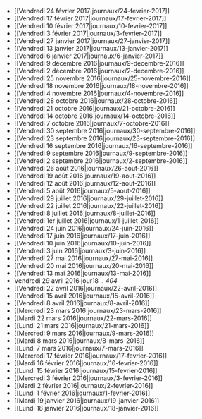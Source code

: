 * [[Vendredi 24 février 2017|journaux/24-fevrier-2017]]
* [[Vendredi 17 février 2017|journaux/17-fevrier-2017]]
* [[Vendredi 10 février 2017|journaux/10-fevrier-2017]]
* [[Vendredi 3 février 2017|journaux/3-fevrier-2017]]
* [[Vendredi 27 janvier 2017|journaux/27-janvier-2017]]
* [[Vendredi 13 janvier 2017|journaux/13-janvier-2017]]
* [[Vendredi 6 janvier 2017|journaux/6-janvier-2017]]
* [[Vendredi 9 décembre 2016|journaux/9-decembre-2016]]
* [[Vendredi 2 décembre 2016|journaux/2-decembre-2016]]
* [[Vendredi 25 novembre 2016|journaux/25-novembre-2016]]
* [[Vendredi 18 novembre 2016|journaux/18-novembre-2016]]
* [[Vendredi 4 novembre 2016|journaux/4-novembre-2016]]
* [[Vendredi 28 octobre 2016|journaux/28-octobre-2016]]
* [[Vendredi 21 octobre 2016|journaux/21-octobre-2016]]
* [[Vendredi 14 octobre 2016|journaux/14-octobre-2016]]
* [[Vendredi 7 octobre 2016|journaux/7-octobre-2016]]
* [[Vendredi 30 septembre 2016|journaux/30-septembre-2016]]
* [[Vendredi 23 septembre 2016|journaux/23-septembre-2016]]
* [[Vendredi 16 septembre 2016|journaux/16-septembre-2016]]
* [[Vendredi 9 septembre 2016|journaux/9-septembre-2016]]
* [[Vendredi 2 septembre 2016|journaux/2-septembre-2016]]
* [[Vendredi 26 août 2016|journaux/26-aout-2016]]
* [[Vendredi 19 août 2016|journaux/19-aout-2016]]
* [[Vendredi 12 août 2016|journaux/12-aout-2016]]
* [[Vendredi 5 août 2016|journaux/5-aout-2016]]
* [[Vendredi 29 juillet 2016|journaux/29-juillet-2016]]
* [[Vendredi 22 juillet 2016|journaux/22-juillet-2016]]
* [[Vendredi 8 juillet 2016|journaux/8-juillet-2016]]
* [[Vendredi 1er juillet 2016|journaux/1-juillet-2016]]
* [[Vendredi 24 juin 2016|journaux/24-juin-2016]]
* [[Vendredi 17 juin 2016|journaux/17-juin-2016]]
* [[Vendredi 10 juin 2016|journaux/10-juin-2016]]
* [[Vendredi 3 juin 2016|journaux/3-juin-2016]]
* [[Vendredi 27 mai 2016|journaux/27-mai-2016]]
* [[Vendredi 20 mai 2016|journaux/20-mai-2016]]
* [[Vendredi 13 mai 2016|journaux/13-mai-2016]]
* Vendredi 29 avril 2016 jour18 .. _404_
* [[Vendredi 22 avril 2016|journaux/22-avril-2016]]
* [[Vendredi 15 avril 2016|journaux/15-avril-2016]]
* [[Vendredi 8 avril 2016|journaux/8-avril-2016]]
* [[Mercredi 23 mars 2016|journaux/23-mars-2016]]
* [[Mardi 22 mars 2016|journaux/22-mars-2016]]
* [[Lundi 21 mars 2016|journaux/21-mars-2016]]
* [[Mercredi 9 mars 2016|journaux/9-mars-2016]]
* [[Mardi 8 mars 2016|journaux/8-mars-2016]]
* [[Lundi 7 mars 2016|journaux/7-mars-2016]]
* [[Mercredi 17 février 2016|journaux/17-fevrier-2016]]
* [[Mardi 16 février 2016|journaux/16-fevrier-2016]]
* [[Lundi 15 février 2016|journaux/15-fevrier-2016]]
* [[Mercredi 3 février 2016|journaux/3-fevrier-2016]]
* [[Mardi 2 février 2016|journaux/2-fevrier-2016]]
* [[Lundi 1 février 2016|journaux/1-fevrier-2016]]
* [[Mardi 19 janvier 2016|journaux/19-janvier-2016]]
* [[Lundi 18 janvier 2016|journaux/18-janvier-2016]]
